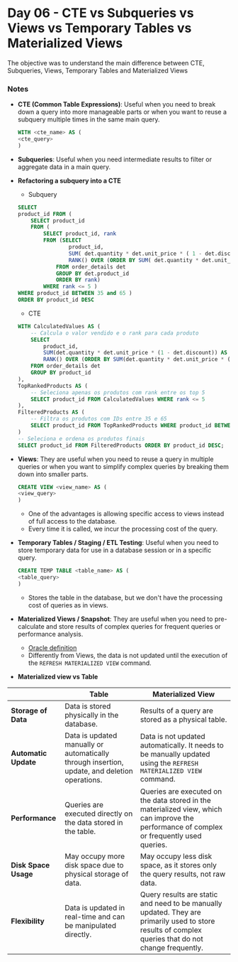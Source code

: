 # Day 06 - CTE vs Subqueries vs Views vs Temporary Tables vs Materialized Views

The objective was to understand the main difference between CTE, Subqueries, Views, Temporary Tables and Materialized Views

### Notes

- **CTE (Common Table Expressions)**: Useful when you need to break down a query into more manageable parts or when you want to reuse a subquery multiple times in the same main query.
    ```sql
    WITH <cte_name> AS (
	<cte_query>
    )
    ```

- **Subqueries**: Useful when you need intermediate results to filter or aggregate data in a main query.

- **Refactoring a subquery into a CTE**
    - Subquery
    ```sql
    SELECT 
	product_id FROM (
        SELECT product_id 
        FROM (
            SELECT product_id, rank
            FROM (SELECT 
                    product_id,
                    SUM( det.quantity * det.unit_price * ( 1 - det.discount )) sold_value,
                    RANK() OVER (ORDER BY SUM( det.quantity * det.unit_price * ( 1 - det.discount )) DESC) rank -- WINDOWS FUNCTION
                FROM order_details det
                GROUP BY det.product_id
                ORDER BY rank)
            WHERE rank <= 5 )
    WHERE product_id BETWEEN 35 and 65 )
    ORDER BY product_id DESC
    ```
    - CTE
    ```sql
    WITH CalculatedValues AS (
        -- Calcula o valor vendido e o rank para cada produto
        SELECT 
            product_id,
            SUM(det.quantity * det.unit_price * (1 - det.discount)) AS sold_value,
            RANK() OVER (ORDER BY SUM(det.quantity * det.unit_price * (1 - det.discount)) DESC) AS rank
        FROM order_details det
        GROUP BY product_id
    ), 
    TopRankedProducts AS ( 
        -- Seleciona apenas os produtos com rank entre os top 5 
        SELECT product_id FROM CalculatedValues WHERE rank <= 5 
    ), 
    FilteredProducts AS ( 
        -- Filtra os produtos com IDs entre 35 e 65 
        SELECT product_id FROM TopRankedProducts WHERE product_id BETWEEN 35 AND 65 
    ) 
    -- Seleciona e ordena os produtos finais 
    SELECT product_id FROM FilteredProducts ORDER BY product_id DESC;
    ```

- **Views**: They are useful when you need to reuse a query in multiple queries or when you want to simplify complex queries by breaking them down into smaller parts.
    ```sql
    CREATE VIEW <view_name> AS (
	<view_query>
    )
    ```
    - One of the advantages is allowing specific access to views instead of full access to the database.
    - Every time it is called, we incur the processing cost of the query.

- **Temporary Tables / Staging / ETL Testing**: Useful when you need to store temporary data for use in a database session or in a specific query.
    ```sql
    CREATE TEMP TABLE <table_name> AS (
	<table_query>
    )
    ```
    - Stores the table in the database, but we don't have the processing cost of queries as in views.

- **Materialized Views / Snapshot**: They are useful when you need to pre-calculate and store results of complex queries for frequent queries or performance analysis.
    - [Oracle definition](https://oracle-base.com/articles/misc/materialized-views)
    - Differently from Views, the data is not updated until the execution of the `REFRESH MATERIALIZED VIEW` command.

- **Materialized view vs Table**

|                               | Table                         | Materialized View                    |
|-------------------------------|--------------------------------------|--------------------------------------|
| **Storage of Data**           | Data is stored physically in the database. | Results of a query are stored as a physical table. |
| **Automatic Update**          | Data is updated manually or automatically through insertion, update, and deletion operations. | Data is not updated automatically. It needs to be manually updated using the `REFRESH MATERIALIZED VIEW` command. |
| **Performance**               | Queries are executed directly on the data stored in the table. | Queries are executed on the data stored in the materialized view, which can improve the performance of complex or frequently used queries. |
| **Disk Space Usage**          | May occupy more disk space due to physical storage of data. | May occupy less disk space, as it stores only the query results, not raw data. |
| **Flexibility**               | Data is updated in real-time and can be manipulated directly. | Query results are static and need to be manually updated. They are primarily used to store results of complex queries that do not change frequently. |

